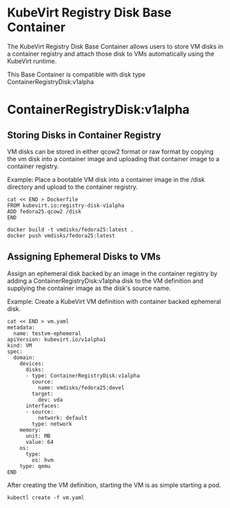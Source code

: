 # KubeVirt Registry Disk Base Container

The KubeVirt Registry Disk Base Container allows users to store VM disks in
a container registry and attach those disk to VMs automatically using the
KubeVirt runtime.

This Base Container is compatible with disk type ContainerRegistryDisk:v1alpha

# ContainerRegistryDisk:v1alpha
## Storing Disks in Container Registry

VM disks can be stored in either qcow2 format or raw format by copying the vm
disk into a container image and uploading that container image to a container
registry.

Example: Place a bootable VM disk into a container image in the /disk directory
and upload to the container registry.
```
cat << END > Dockerfile 
FROM kubevirt.io:registry-disk-v1alpha
ADD fedora25.qcow2 /disk
END

docker build -t vmdisks/fedora25:latest .
docker push vmdisks/fedora25:latest
```

## Assigning Ephemeral Disks to VMs

Assign an ephemeral disk backed by an image in the container registry by
adding a ContainerRegistryDisk:v1alpha disk to the VM definition and supplying
the container image as the disk's source name.

Example: Create a KubeVirt VM definition with container backed ephemeral disk.

```
cat << END > vm.yaml
metadata:
  name: testvm-ephemeral
apiVersion: kubevirt.io/v1alpha1
kind: VM
spec:
  domain:
    devices:
      disks:
      - type: ContainerRegistryDisk:v1alpha
        source:
          name: vmdisks/fedora25:devel
        target:
          dev: vda
      interfaces:
      - source:
          network: default
        type: network
    memory:
      unit: MB
      value: 64
    os:
      type:
        os: hvm
    type: qemu
END
```

After creating the VM definition, starting the VM is as simple starting a pod.
 
```
kubectl create -f vm.yaml
```

